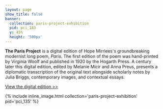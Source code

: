 ```yaml
---
layout: page
show_title: false
banner:
  collection: paris-project-exhibition
  pid: pci_183
  y: 45%
  height: '500px'
---
```


__The Paris Project__ is a digital edition of Hope Mirrlees's groundbreaking modernist long poem, *Paris*. The first edition of the poem was hand-printed by Virginia Woolf and published in 1920 by the Hogarth Press. A century later this digital edition, edited by Melanie Micir and Anna Preus, presents a diplomatic transcription of the original text alongside scholarly notes by Julia Briggs, contemporary images, and contextual essays.

[View the digital edition >>](https://apreus.github.io/paris-project/content/paris_current.xml)

{% include inline_image.html collection='paris-project-exhibition' pid='pci_135' %}
